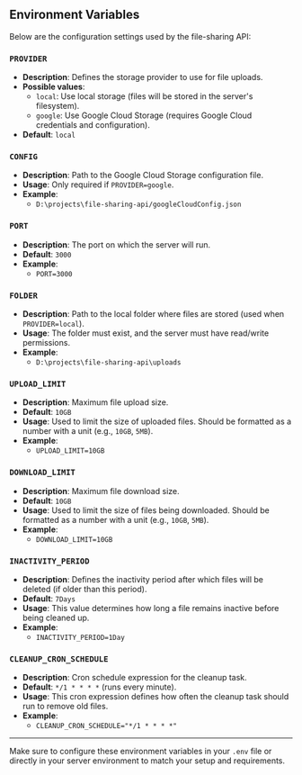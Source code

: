## Environment Variables

Below are the configuration settings used by the file-sharing API:

### `PROVIDER`

- **Description**: Defines the storage provider to use for file uploads.
- **Possible values**:
  - `local`: Use local storage (files will be stored in the server's filesystem).
  - `google`: Use Google Cloud Storage (requires Google Cloud credentials and configuration).
- **Default**: `local`

### `CONFIG`

- **Description**: Path to the Google Cloud Storage configuration file.
- **Usage**: Only required if `PROVIDER=google`.
- **Example**:
  - `D:\projects\file-sharing-api/googleCloudConfig.json`

### `PORT`

- **Description**: The port on which the server will run.
- **Default**: `3000`
- **Example**:
  - `PORT=3000`

### `FOLDER`

- **Description**: Path to the local folder where files are stored (used when `PROVIDER=local`).
- **Usage**: The folder must exist, and the server must have read/write permissions.
- **Example**:
  - `D:\projects\file-sharing-api\uploads`

### `UPLOAD_LIMIT`

- **Description**: Maximum file upload size.
- **Default**: `10GB`
- **Usage**: Used to limit the size of uploaded files. Should be formatted as a number with a unit (e.g., `10GB`, `5MB`).
- **Example**:
  - `UPLOAD_LIMIT=10GB`

### `DOWNLOAD_LIMIT`

- **Description**: Maximum file download size.
- **Default**: `10GB`
- **Usage**: Used to limit the size of files being downloaded. Should be formatted as a number with a unit (e.g., `10GB`, `5MB`).
- **Example**:
  - `DOWNLOAD_LIMIT=10GB`

### `INACTIVITY_PERIOD`

- **Description**: Defines the inactivity period after which files will be deleted (if older than this period).
- **Default**: `7Days`
- **Usage**: This value determines how long a file remains inactive before being cleaned up.
- **Example**:
  - `INACTIVITY_PERIOD=1Day`

### `CLEANUP_CRON_SCHEDULE`

- **Description**: Cron schedule expression for the cleanup task.
- **Default**: `*/1 * * * *` (runs every minute).
- **Usage**: This cron expression defines how often the cleanup task should run to remove old files.
- **Example**:
  - `CLEANUP_CRON_SCHEDULE="*/1 * * * *"`

---

Make sure to configure these environment variables in your `.env` file or directly in your server environment to match your setup and requirements.
